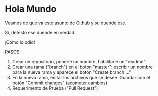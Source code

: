 # Hola Mundo

Veamos de que va este asunto de Github y su duende ese.

Sí, detesto ese duende en verdad.

¡Cómo lo odio!

PASOS:

1. Crear un repositorio, ponerle un nombre, habilitarle un "readme".
2. Crear una rama ("branch") en el boton "master": escribir un nombre para la nueva rama y aparece el boton "Create branch:..."
3. En la nueva rama, editar los archivos que se desee. Guardar con el botón "Commit changes" (acometer cambios)
4. Requerimento de Prueba ("Pull Request")
